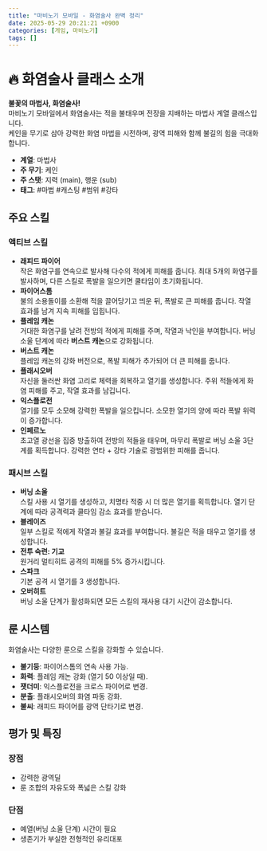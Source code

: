 ```yaml
---
title: "마비노기 모바일 - 화염술사 완벽 정리"
date: 2025-05-29 20:21:21 +0900
categories: [게임, 마비노기]
tags: []
---
```


# 🔥 화염술사 클래스 소개

**불꽃의 마법사, 화염술사!**  
마비노기 모바일에서 화염술사는 적을 불태우며 전장을 지배하는 마법사 계열 클래스입니다.  
케인을 무기로 삼아 강력한 화염 마법을 시전하며, 광역 피해와 함께 불길의 힘을 극대화합니다.

- **계열**: 마법사  
- **주 무기**: 케인  
- **주 스탯**: 지력 (main), 행운 (sub)  
- **태그**: #마법 #캐스팅 #범위 #강타  

## 주요 스킬

### 액티브 스킬

- **래피드 파이어**  
  작은 화염구를 연속으로 발사해 다수의 적에게 피해를 줍니다. 최대 5개의 화염구를 발사하며, 다른 스킬로 폭발을 일으키면 쿨타임이 초기화됩니다.
- **파이어스톰**  
  불의 소용돌이를 소환해 적을 끌어당기고 띄운 뒤, 폭발로 큰 피해를 줍니다. 작열 효과를 남겨 지속 피해를 입힙니다.
- **플레임 캐논**  
  거대한 화염구를 날려 전방의 적에게 피해를 주며, 작열과 낙인을 부여합니다. 버닝 소울 단계에 따라 **버스트 캐논**으로 강화됩니다.
- **버스트 캐논**  
  플레임 캐논의 강화 버전으로, 폭발 피해가 추가되어 더 큰 피해를 줍니다.
- **플래시오버**  
  자신을 둘러싼 화염 고리로 체력을 회복하고 열기를 생성합니다. 주위 적들에게 화염 피해를 주고, 작열 효과를 남깁니다.
- **익스플로전**  
  열기를 모두 소모해 강력한 폭발을 일으킵니다. 소모한 열기의 양에 따라 폭발 위력이 증가합니다.
- **인페르노**  
  초고열 광선을 집중 방출하여 전방의 적들을 태우며, 마무리 폭발로 버닝 소울 3단계를 획득합니다. 강력한 연타 + 강타 기술로 광범위한 피해를 줍니다.

### 패시브 스킬
- **버닝 소울**  
  스킬 사용 시 열기를 생성하고, 치명타 적중 시 더 많은 열기를 획득합니다. 열기 단계에 따라 공격력과 쿨타임 감소 효과를 받습니다.
- **블레이즈**  
  일부 스킬로 적에게 작열과 불길 효과를 부여합니다. 불길은 적을 태우고 열기를 생성합니다.
- **전투 숙련: 기교**  
  원거리 멀티히트 공격의 피해를 5% 증가시킵니다.
- **스파크**  
  기본 공격 시 열기를 3 생성합니다.
- **오버히트**  
  버닝 소울 단계가 활성화되면 모든 스킬의 재사용 대기 시간이 감소합니다.

## 룬 시스템

화염술사는 다양한 룬으로 스킬을 강화할 수 있습니다.

- **불기둥**: 파이어스톰의 연속 사용 가능.  
- **화력**: 플레임 캐논 강화 (열기 50 이상일 때).  
- **잿더미**: 익스플로전을 크로스 파이어로 변경.  
- **분출**: 플래시오버의 화염 파동 강화.  
- **불씨**: 래피드 파이어를 광역 단타기로 변경.  

## 평가 및 특징

### 장점
- 강력한 광역딜  
- 룬 조합의 자유도와 폭넓은 스킬 강화  

### 단점
- 예열(버닝 소울 단계) 시간이 필요  
- 생존기가 부실한 전형적인 유리대포  
